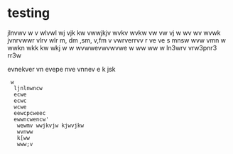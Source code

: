 # testing
jlnvwv
w v wlvwl wj vjk kw 
 vwwjkjv wvkv wvkw vw vw vj w wv wv wvwk 
jvnrvwwr vlrv wlr
m, dm ,sm, v,fm
v vwrverrvv
r
ve
ve s mnsw
wvw
vmn w wwkn wkk kw wkj
w
w
wvwwevwvwvwe
w ww
ww
w
ln3wrv
vrw3pnr3
rr3w

evnekver
vn
evepe
nve
vnnev
e
k jsk
  
     w
      ljnlnwncw
      ecwe
      ecwc
      wcwe
      eewcpcweec
      ewwncwencw'
       wewmv wwjkvjw kjwvjkw
       wvnww
       k[ww
       www;v
